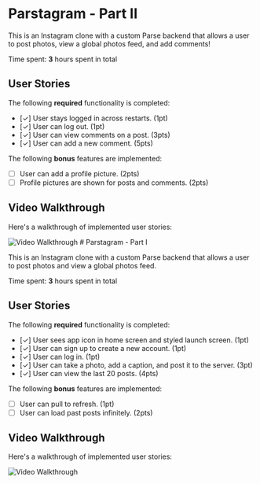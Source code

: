 # Parstagram - Part II

This is an Instagram clone with a custom Parse backend that allows a user to post photos, view a global photos feed, and add comments!

Time spent: **3** hours spent in total

## User Stories

The following **required** functionality is completed:

- [✓] User stays logged in across restarts. (1pt)
- [✓] User can log out. (1pt)
- [✓] User can view comments on a post. (3pts)
- [✓] User can add a new comment. (5pts)

The following **bonus** features are implemented:

- [ ] User can add a profile picture. (2pts)
- [ ] Profile pictures are shown for posts and comments. (2pts)

## Video Walkthrough

Here's a walkthrough of implemented user stories:

<img src='http://i.imgur.com/link/to/your/gif/file.gif' title='Video Walkthrough' width='' alt='Video Walkthrough' />
# Parstagram - Part I

This is an Instagram clone with a custom Parse backend that allows a user to post photos and view a global photos feed.

Time spent: **3** hours spent in total

## User Stories

The following **required** functionality is completed:

- [✓] User sees app icon in home screen and styled launch screen. (1pt)
- [✓] User can sign up to create a new account. (1pt)
- [✓] User can log in. (1pt)
- [✓] User can take a photo, add a caption, and post it to the server. (3pt)
- [✓] User can view the last 20 posts. (4pts)

The following **bonus** features are implemented:

- [ ] User can pull to refresh. (1pt)
- [ ] User can load past posts infinitely. (2pts)

## Video Walkthrough

Here's a walkthrough of implemented user stories:

<img src='instagramDemo.gif' title='Video Walkthrough' alt='Video Walkthrough' />
